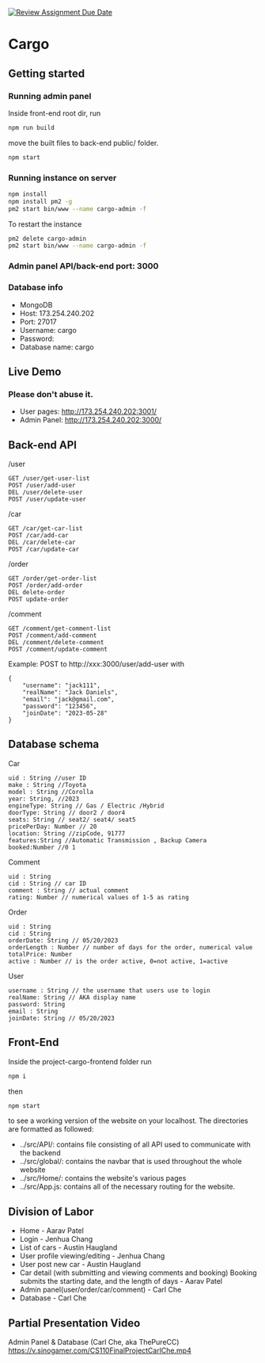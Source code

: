 [![Review Assignment Due Date](https://classroom.github.com/assets/deadline-readme-button-24ddc0f5d75046c5622901739e7c5dd533143b0c8e959d652212380cedb1ea36.svg)](https://classroom.github.com/a/w5ovOekq)
# Cargo

## Getting started

### Running admin panel
Inside front-end root dir, run
```sh
npm run build
```
move the built files to back-end public/ folder.
```sh
npm start
```

### Running instance on server
```sh
npm install
npm install pm2 -g
pm2 start bin/www --name cargo-admin -f
```
To restart the instance
```sh
pm2 delete cargo-admin
pm2 start bin/www --name cargo-admin -f
```

### Admin panel API/back-end port: 3000
### Database info
- MongoDB
- Host: 173.254.240.202
- Port: 27017
- Username: cargo
- Password: 
- Database name: cargo

## Live Demo
### Please don't abuse it.
* User pages: http://173.254.240.202:3001/
* Admin Panel: http://173.254.240.202:3000/


## Back-end API
/user
```
GET /user/get-user-list
POST /user/add-user
DEL /user/delete-user
POST /user/update-user
```
/car
```
GET /car/get-car-list
POST /car/add-car
DEL /car/delete-car
POST /car/update-car
```
/order
```
GET /order/get-order-list
POST /order/add-order
DEL delete-order
POST update-order
```
/comment
```
GET /comment/get-comment-list
POST /comment/add-comment
DEL /comment/delete-comment
POST /comment/update-comment
```
Example:
POST to http://xxx:3000/user/add-user with
```
{
    "username": "jack111",
    "realName": "Jack Daniels",
    "email": "jack@gmail.com",
    "password": "123456",
    "joinDate": "2023-05-28"
}
```
## Database schema
Car
```
uid : String //user ID
make : String //Toyota
model : String //Corolla
year: String, //2023
engineType: String // Gas / Electric /Hybrid
doorType: String // door2 / door4
seats: String // seat2/ seat4/ seat5
pricePerDay: Number // 20
location: String //zipCode, 91777
features:String //Automatic Transmission , Backup Camera
booked:Number //0 1
```
Comment
```
uid : String
cid : String // car ID
comment : String // actual comment
rating: Number // numerical values of 1-5 as rating
```
Order
```
uid : String
cid : String
orderDate: String // 05/20/2023
orderLength : Number // number of days for the order, numerical value
totalPrice: Number
active : Number // is the order active, 0=not active, 1=active
```
User
```
username : String // the username that users use to login
realName: String // AKA display name
password: String
email : String
joinDate: String // 05/20/2023
```
## Front-End
Inside the project-cargo-frontend folder run
```sh
npm i
``` 
then
```sh
npm start
```
to see a working version of the website on your localhost.
The directories are formatted as followed: 
* ../src/API/: contains file consisting of all API used to communicate with the backend 
* ../src/global/: contains the navbar that is used throughout the whole website
* ../src/Home/: contains the website's various pages
* ../src/App.js: contains all of the necessary routing for the website.
## Division of Labor
* Home - Aarav Patel
* Login - Jenhua Chang 
* List of cars - Austin Haugland
* User profile viewing/editing - Jenhua Chang
* User post new car - Austin Haugland
* Car detail (with submitting and viewing comments and booking)
 Booking submits the starting date, and the length of days - Aarav Patel
* Admin panel(user/order/car/comment)  - Carl Che
* Database - Carl Che

## Partial Presentation Video
Admin Panel & Database (Carl Che, aka ThePureCC)
https://v.sinogamer.com/CS110FinalProjectCarlChe.mp4
